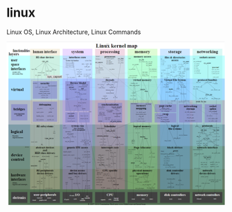 # linux
Linux OS, Linux Architecture, Linux Commands

![alt text](https://github.com/linoyzoaretz/linux/blob/main/linux_kernel_map.png)
